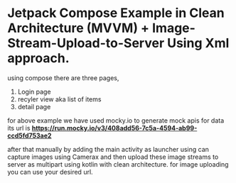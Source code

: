 # Jetpack Compose Example in Clean Architecture (MVVM) + Image-Stream-Upload-to-Server Using Xml approach.
using compose there are three pages,
1. Login page
2. recyler view aka list of items
3. detail page 

for above example we have used mocky.io to generate mock apis for data its url is 
**https://run.mocky.io/v3/408add56-7c5a-4594-ab99-ccd5fd753ae2**

after that manually by adding the main activity as launcher using can capture images 
using Camerax and then upload these image streams to server as multipart using kotlin with clean architecture.
for image uploading you can use your desired url.
